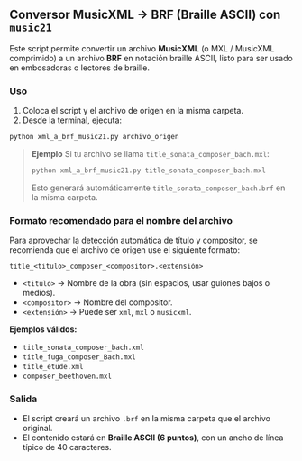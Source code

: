 ## Conversor MusicXML → BRF (Braille ASCII) con `music21`

Este script permite convertir un archivo **MusicXML** (o MXL / MusicXML comprimido) a un archivo **BRF** en notación braille ASCII, listo para ser usado en embosadoras o lectores de braille.

### Uso

1. Coloca el script y el archivo de origen en la misma carpeta.
2. Desde la terminal, ejecuta:

```bash
python xml_a_brf_music21.py archivo_origen
```

> **Ejemplo**
> Si tu archivo se llama `title_sonata_composer_bach.mxl`:
>
> ```bash
> python xml_a_brf_music21.py title_sonata_composer_bach.mxl
> ```
>
> Esto generará automáticamente `title_sonata_composer_bach.brf` en la misma carpeta.

### Formato recomendado para el nombre del archivo

Para aprovechar la detección automática de título y compositor, se recomienda que el archivo de origen use el siguiente formato:

```
title_<titulo>_composer_<compositor>.<extensión>
```

* `<titulo>` → Nombre de la obra (sin espacios, usar guiones bajos o medios).
* `<compositor>` → Nombre del compositor.
* `<extensión>` → Puede ser `xml`, `mxl` o `musicxml`.

**Ejemplos válidos:**

* `title_sonata_composer_bach.xml`
* `title_fuga_composer_Bach.mxl`
* `title_etude.xml`
* `composer_beethoven.mxl`

### Salida

* El script creará un archivo `.brf` en la misma carpeta que el archivo original.
* El contenido estará en **Braille ASCII (6 puntos)**, con un ancho de línea típico de 40 caracteres.
